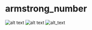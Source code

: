 # armstrong_number
![alt text](https://img.shields.io/github/issues/aravindhshn/armstrong_number) ![alt text](https://img.shields.io/github/stars/aravindhshn/armstrong_number)
![alt_text](https://img.shields.io/codecov/c/github/aravindhshn/armstrong_number)
